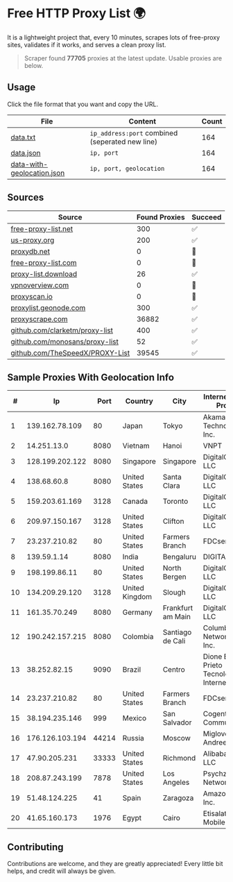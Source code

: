 
# Free HTTP Proxy List 🌍

It is a lightweight project that, every 10 minutes, scrapes lots of free-proxy sites, validates if it works, and serves a clean proxy list.


> Scraper found **77705** proxies at the latest update. Usable proxies are below.

## Usage

Click the file format that you want and copy the URL.


|File|Content|Count|
|----|-------|-----|
|[data.txt](https://raw.githubusercontent.com/themiralay/Proxy-List-World/master/data.txt)|`ip_address:port` combined (seperated new line)|164|
|[data.json](https://raw.githubusercontent.com/themiralay/Proxy-List-World/master/data.json)|`ip, port`|164|
|[data-with-geolocation.json](https://raw.githubusercontent.com/themiralay/Proxy-List-World/master/data-with-geolocation.json)|`ip, port, geolocation`|164|

## Sources

|Source|Found Proxies|Succeed|
|------|-------------|-------|
|[free-proxy-list.net](https://free-proxy-list.net)|300|✅|
|[us-proxy.org](https://www.us-proxy.org)|200|✅|
|[proxydb.net](http://proxydb.net)|0|🚫|
|[free-proxy-list.com](https://free-proxy-list.com/?page=&port=&type%5B%5D=http&type%5B%5D=https&up_time=0&search=Search)|0|🚫|
|[proxy-list.download](https://www.proxy-list.download/HTTP)|26|✅|
|[vpnoverview.com](https://vpnoverview.com/privacy/anonymous-browsing/free-proxy-servers)|0|🚫|
|[proxyscan.io](https://www.proxyscan.io)|0|🚫|
|[proxylist.geonode.com](https://proxylist.geonode.com/api/proxy-list?limit=300&page=1&sort_by=lastChecked&sort_type=desc&protocols=http,https)|300|✅|
|[proxyscrape.com](https://api.proxyscrape.com/v2/?request=displayproxies&protocol=http&timeout=10000&country=all&ssl=all&anonymity=all)|36882|✅|
|[github.com/clarketm/proxy-list](https://raw.githubusercontent.com/clarketm/proxy-list/master/proxy-list-raw.txt)|400|✅|
|[github.com/monosans/proxy-list](https://raw.githubusercontent.com/monosans/proxy-list/main/proxies/http.txt)|52|✅|
|[github.com/TheSpeedX/PROXY-List](https://raw.githubusercontent.com/TheSpeedX/PROXY-List/master/http.txt)|39545|✅|


## Sample Proxies With Geolocation Info

|#|Ip|Port|Country|City|Internet Service Provider|
|-|--|----|-------|----|-------------------------|
|1|139.162.78.109|80|Japan|Tokyo|Akamai Technologies, Inc.|
|2|14.251.13.0|8080|Vietnam|Hanoi|VNPT|
|3|128.199.202.122|8080|Singapore|Singapore|DigitalOcean, LLC|
|4|138.68.60.8|8080|United States|Santa Clara|DigitalOcean, LLC|
|5|159.203.61.169|3128|Canada|Toronto|DigitalOcean, LLC|
|6|209.97.150.167|3128|United States|Clifton|DigitalOcean, LLC|
|7|23.237.210.82|80|United States|Farmers Branch|FDCservers.net|
|8|139.59.1.14|8080|India|Bengaluru|DIGITALOCEAN|
|9|198.199.86.11|80|United States|North Bergen|DigitalOcean, LLC|
|10|134.209.29.120|3128|United Kingdom|Slough|DigitalOcean, LLC|
|11|161.35.70.249|8080|Germany|Frankfurt am Main|DigitalOcean, LLC|
|12|190.242.157.215|8080|Colombia|Santiago de Cali|Columbus Networks USA, Inc.|
|13|38.252.82.15|9090|Brazil|Centro|Dione Balarim Prieto Tecnologia e Internet|
|14|23.237.210.82|80|United States|Farmers Branch|FDCservers.net|
|15|38.194.235.146|999|Mexico|San Salvador|Cogent Communications|
|16|176.126.103.194|44214|Russia|Moscow|Miglovets Egor Andreevich|
|17|47.90.205.231|33333|United States|Richmond|Alibaba.com LLC|
|18|208.87.243.199|7878|United States|Los Angeles|Psychz Networks|
|19|51.48.124.225|41|Spain|Zaragoza|Amazon.com, Inc.|
|20|41.65.160.173|1976|Egypt|Cairo|Etisalat Misr Mobile BB|



## Contributing

Contributions are welcome, and they are greatly appreciated! Every
little bit helps, and credit will always be given.

